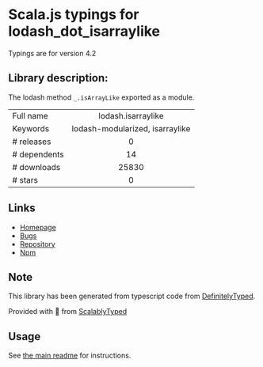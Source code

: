 
# Scala.js typings for lodash_dot_isarraylike

Typings are for version 4.2

## Library description:
The lodash method `_.isArrayLike` exported as a module.

|                    |                 |
| ------------------ | :-------------: |
| Full name          | lodash.isarraylike |
| Keywords           | lodash-modularized, isarraylike |
| # releases         | 0 |
| # dependents       | 14 |
| # downloads        | 25830 |
| # stars            | 0 |

## Links
- [Homepage](https://lodash.com/)
- [Bugs](https://github.com/lodash/lodash/issues)
- [Repository](https://github.com/lodash/lodash)
- [Npm](https://www.npmjs.com/package/lodash.isarraylike)
    


## Note
This library has been generated from typescript code from [DefinitelyTyped](https://definitelytyped.org).

Provided with :purple_heart: from [ScalablyTyped](https://github.com/oyvindberg/ScalablyTyped)

## Usage
See [the main readme](../../readme.md) for instructions.


